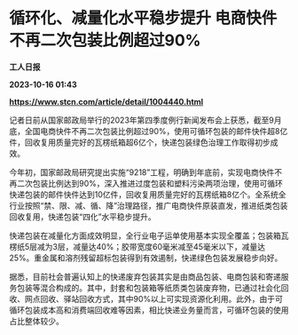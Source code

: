 # 循环化、减量化水平稳步提升 电商快件不再二次包装比例超过90%
**工人日报**

**2023-10-16 01:43**

**https://www.stcn.com/article/detail/1004440.html**

记者日前从国家邮政局举行的2023年第四季度例行新闻发布会上获悉，截至9月底，全国电商快件不再二次包装比例超过90%，使用可循环包装的邮件快件超8亿件，回收复用质量完好的瓦楞纸箱超6亿个，快递包装绿色治理工作取得初步成效。

今年初，国家邮政局研究提出实施“9218”工程，明确到年底前，实现电商快件不再二次包装比例达到90%，深入推进过度包装和塑料污染两项治理，使用可循环快递包装的邮件快件达到10亿件，回收复用质量完好的瓦楞纸箱8亿个。全系统全行业按照“禁、限、减、循、降”治理路径，推广电商快件原装直发，推进纸类包装回收复用，快递包装“四化”水平稳步提升。

快递包装在减量化方面成效明显，全行业电子运单使用基本实现全覆盖；包装箱瓦楞纸5层减为3层，减量达40%；胶带宽度60毫米减至45毫米以下，减量达25%。重金属和溶剂残留超标包装得到有效遏制，快递绿色包装发展稳步向好。

据悉，目前社会普遍认知上的快递废弃包装其实是由商品包装、电商包装和寄递服务包装等混合构成的。其中，封套和包装箱等纸质类包装废弃物，已通过社会化回收、网点回收、驿站回收方式，其中90%以上可实现资源化利用。此外，由于可循环包装成本高和消费端回收难等因素，相比快递业务量而言，可循环包装的使用占比整体较少。